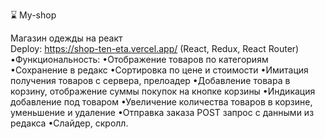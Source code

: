 ⌛ My-shop

Магазин одежды на реакт  
Deploy:  https://shop-ten-eta.vercel.app/
(React, Redux, React Router)
•Функциональность:
•Отображение товаров по категориям
•Сохранение в редакс
•Сортировка по цене и стоимости
•Имитация получения товаров с сервера, прелоадер
•Добавлениe товара в корзину, отображение суммы покупок на кнопке корзины
•Индикация добавление под товаром
•Увеличение количества товаров в корзине, уменьшение и удаление
•Отправка заказа POST запрос с данными из редакса
•Слайдер, скролл.



